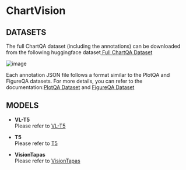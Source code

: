 # ChartVision


## DATASETS
The full ChartQA dataset (including the annotations) can be downloaded from the following huggingface dataset[ Full ChartQA Dataset](https://huggingface.co/datasets/ahmed-masry/ChartQA)

![image](https://github.com/user-attachments/assets/92ee346c-85a9-4e71-990f-072f4c05e0e1)


Each annotation JSON file follows a format similar to the PlotQA and FigureQA datasets. For more details, you can refer to the documentation:[PlotQA Dataset](https://github.com/NiteshMethani/PlotQA/blob/master/PlotQA_Dataset.md) and [FigureQA Dataset](https://www.microsoft.com/en-us/research/project/figureqa-dataset/)

## MODELS

- **VL-T5**  
  Please refer to [VL-T5](https://github.com/vis-nlp/ChartQA/tree/main/Models/VL-T5)

- **T5**  
  Please refer to [T5](https://github.com/vis-nlp/ChartQA/tree/main/Models/T5)

- **VisionTapas**  
  Please refer to [VisionTapas](https://github.com/vis-nlp/ChartQA/tree/main/Models/VisionTapas)





